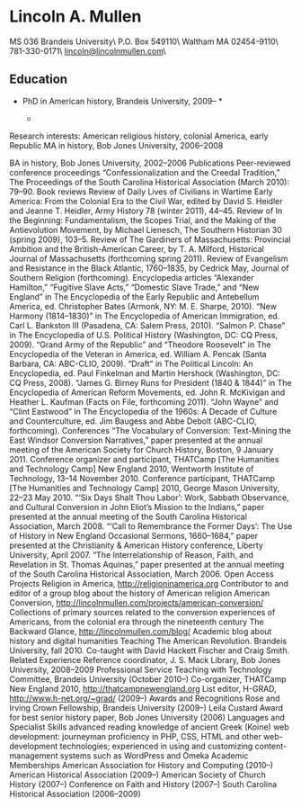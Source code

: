 # Lincoln A. Mullen #

MS 036 Brandeis University\\
P.O. Box 549110\\
Waltham MA 02454-9110\\
781-330-0171\\
lincoln@lincolnmullen.com\\


## Education ##

* PhD in American history, Brandeis University, 2009– *

	* 
Research interests: American religious history, colonial America, early Republic
MA in history, Bob Jones University, 2006–2008

BA in history, Bob Jones University, 2002–2006
Publications 
Peer-reviewed conference proceedings
“Confessionalization and the Creedal Tradition,” The Proceedings of the South Carolina Historical Association (March 2010): 79–90.
Book reviews
Review of Daily Lives of Civilians in Wartime Early America: From the Colonial Era to the Civil War, edited by David S. Heidler and Jeanne T. Heidler, Army History 78 (winter 2011), 44–45.
Review of In the Beginning: Fundamentalism, the Scopes Trial, and the Making of the Antievolution Movement, by Michael Lienesch, The Southern Historian 30 (spring 2009), 103–5. 
Review of The Gardiners of Massachusetts: Provincial Ambition and the British-American Career, by T. A. Milford, Historical Journal of Massachusetts (forthcoming spring 2011).
Review of Evangelism and Resistance in the Black Atlantic, 1760–1835, by Cedrick May, Journal of Southern Religion (forthcoming).
Encyclopedia articles
“Alexander Hamilton,” “Fugitive Slave Acts,” “Domestic Slave Trade,” and “New England” in The Encyclopedia of the Early Republic and Antebellum America, ed. Christopher Bates (Armonk, NY: M. E. Sharpe, 2010).
“New Harmony (1814–1830)” in The Encyclopedia of American Immigration, ed. Carl L. Bankston III (Pasadena, CA: Salem Press, 2010).
“Salmon P. Chase” in The Encyclopedia of U.S. Political History (Washington, DC: CQ Press, 2009).
“Grand Army of the Republic” and “Theodore Roosevelt” in The Encyclopedia of the Veteran in America, ed. William A. Pencak (Santa Barbara, CA: ABC-CLIO, 2009).
“Draft” in The Political Lincoln: An Encyclopedia, ed. Paul Finkelman and Martin Hershock (Washington, DC: CQ Press, 2008).
“James G. Birney Runs for President (1840 & 1844)” in The Encyclopedia of American Reform Movements, ed. John R. McKivigan and Heather L. Kaufman (Facts on File, forthcoming 2011).
“John Wayne” and “Clint Eastwood” in The Encyclopedia of the 1960s: A Decade of Culture and Counterculture, ed. Jim Baugess and Abbe Debolt (ABC-CLIO, forthcoming).
Conferences
“The Vocabulary of Conversion: Text-Mining the East Windsor Conversion Narratives,” paper presented at the annual meeting of the American Society for Church History, Boston, 9 January 2011.
Conference organizer and participant, THATCamp [The Humanities and Technology Camp] New England 2010, Wentworth Institute of Technology, 13–14 November 2010.
Conference participant, THATCamp [The Humanities and Technology Camp] 2010, George Mason University, 22–23 May 2010. 
“‘Six Days Shalt Thou Labor’: Work, Sabbath Observance, and Cultural Conversion in John Eliot’s Mission to the Indians,” paper presented at the annual meeting of the South Carolina Historical Association, March 2008.
“‘Call to Remembrance the Former Days’: The Use of History in New England Occasional Sermons, 1660–1684,” paper presented at the Christianity & American History conference, Liberty University, April 2007.
“The Interrelationship of Reason, Faith, and Revelation in St. Thomas Aquinas,” paper presented at the annual meeting of the South Carolina Historical Association, March 2006.
Open Access Projects
Religion in America, http://religioninamerica.org
Contributor to and editor of a group blog about the history of American religion
American Conversion, http://lincolnmullen.com/projects/american-conversion/
Collections of primary sources related to the conversion experiences of Americans, from the colonial era through the nineteenth century
The Backward Glance, http://lincolnmullen.com/blog/
Academic blog about history and digital humanities
Teaching
The American Revolution. Brandeis University, fall 2010. Co-taught with David Hackett Fischer and Craig Smith. 
Related Experience
Reference coordinator, J. S. Mack Library, Bob Jones University, 2008–2009
Professional Service
Teaching with Technology Committee, Brandeis University (October 2010–)
Co-organizer, THATCamp New England 2010, http://thatcampnewengland.org 
List editor, H-GRAD, http://www.h-net.org/~grad/ (2009–)
Awards and Recognitions
Rose and Irving Crown Fellowship, Brandeis University (2009–)
Leila Custard Award for best senior history paper, Bob Jones University (2006)
Languages and Specialist Skills
advanced reading knowledge of ancient Greek (Koine)
web development: journeyman proficiency in PHP, CSS, HTML and other web-development technologies; experienced in using and customizing content-management systems such as WordPress and Omeka
Academic Memberships
American Association for History and Computing (2010–)
American Historical Association (2009–)
American Society of Church History (2007–)
Conference on Faith and History (2007–)
South Carolina Historical Association (2006–2009)
